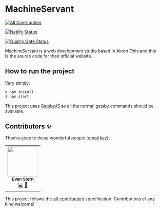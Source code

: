 # MachineServant
<!-- ALL-CONTRIBUTORS-BADGE:START - Do not remove or modify this section -->
[![All Contributors](https://img.shields.io/badge/all_contributors-1-orange.svg?style=flat-square)](#contributors-)
<!-- ALL-CONTRIBUTORS-BADGE:END -->

[![Netlify Status](https://api.netlify.com/api/v1/badges/86bca1a8-cf74-483d-8bfc-0131975e1ac3/deploy-status)](https://app.netlify.com/sites/machineservant/deploys)

[![Quality Gate Status](https://sonarcloud.io/api/project_badges/measure?project=Machine-Servant_MachineServant&metric=alert_status)](https://sonarcloud.io/dashboard?id=Machine-Servant_MachineServant)

MachineServant is a web development studio based in Akron Ohio and this is
the source code for their official website.

## How to run the project

Very simply:

```bash
$ npm install
$ npm start
```

This project uses [GatsbyJS](https://gatsbyjs.com) so all the normal gatsby
commands should be available.
## Contributors ✨

Thanks goes to these wonderful people ([emoji key](https://allcontributors.org/docs/en/emoji-key)):

<!-- ALL-CONTRIBUTORS-LIST:START - Do not remove or modify this section -->
<!-- prettier-ignore-start -->
<!-- markdownlint-disable -->
<table>
  <tr>
    <td align="center"><a href="https://www.machineservant.com/"><img src="https://avatars3.githubusercontent.com/u/264836?v=4?s=100" width="100px;" alt=""/><br /><sub><b>Evan Stern</b></sub></a><br /><a href="https://github.com/Machine-Servant/MachineServant/commits?author=evanstern" title="Code">💻</a> <a href="https://github.com/Machine-Servant/MachineServant/commits?author=evanstern" title="Documentation">📖</a></td>
  </tr>
</table>

<!-- markdownlint-restore -->
<!-- prettier-ignore-end -->

<!-- ALL-CONTRIBUTORS-LIST:END -->

This project follows the [all-contributors](https://github.com/all-contributors/all-contributors) specification. Contributions of any kind welcome!